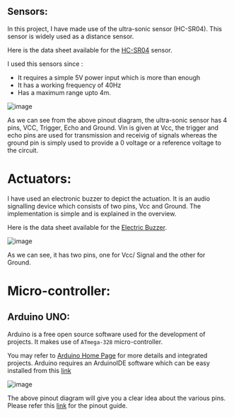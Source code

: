 ## Sensors:

In this project, I have made use of the ultra-sonic sensor (HC-SR04). This sensor is widely used as a distance sensor.

Here is the data sheet available for the [HC-SR04](https://cdn.sparkfun.com/datasheets/Sensors/Proximity/HCSR04.pdf) sensor.

I used this sensors since :
- It requires a simple 5V power input which is more than enough
- It has a working frequency of 40Hz
- Has a maximum range upto 4m.

![image](https://user-images.githubusercontent.com/59280388/128071036-8cc41983-ec2c-4dba-934b-afc8cd83a150.png)

As we can see from the above pinout diagram, the ultra-sonic sensor has 4 pins, VCC, Trigger, Echo and Ground. Vin is given at Vcc, the trigger and echo pins are used for transmission and receivig of signals whereas the ground pin is simply used to provide a 0 voltage or a reference voltage to the circuit. 

# Actuators:

I have used an electronic buzzer to depict the actuation. It is an audio signalling device which consists of two pins, Vcc and Ground. The implementation is simple and is explained in the overview. 

Here is the data sheet available for the [Electric Buzzer](https://components101.com/misc/buzzer-pinout-working-datasheet).

![image](https://user-images.githubusercontent.com/59280388/128072165-21ab6fc0-96b0-4913-96b4-e0dbaeed659e.png)

As we can see, it has two pins, one for Vcc/ Signal and the other for Ground.

# Micro-controller:

## Arduino UNO:

Arduino is a free open source software used for the development of projects. It makes use of ```ATmega-328``` micro-controller.

You may refer to [Arduino Home Page](https://www.arduino.cc/) for more details and integrated projects. Arduino requires an ArduinoIDE software which can be easy installed from this [link](https://www.arduino.cc/en/software)

![image](https://user-images.githubusercontent.com/59280388/128072949-1be4bd22-44c9-42f8-b3f5-be13cd46200a.png)

The above pinout diagram will give you a clear idea about the various pins. Please refer this [link](https://www.circuito.io/blog/arduino-uno-pinout/) for the pinout guide. 

